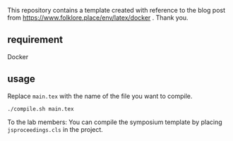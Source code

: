 This repository contains a template created with reference to the blog post from https://www.folklore.place/env/latex/docker . Thank you.

## requirement
Docker

## usage
Replace `main.tex` with the name of the file you want to compile.
```
./compile.sh main.tex
```

To the lab members: You can compile the symposium template by placing `jsproceedings.cls` in the project.